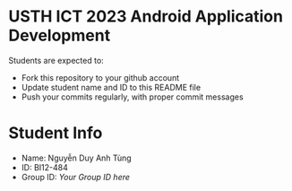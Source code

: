 USTH ICT 2023 Android Application Development
=====================================================

Students are expected to:

* Fork this repository to your github account
* Update student name and ID to this README file
* Push your commits regularly, with proper commit messages

Student Info
=======================

* Name: Nguyễn Duy Anh Tùng
* ID: BI12-484
* Group ID: *Your Group ID here*

